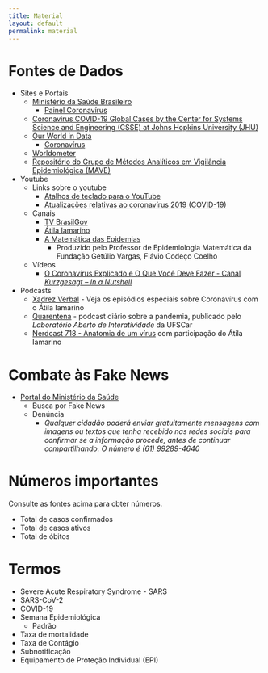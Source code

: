 ```yaml
---
title: Material
layout: default
permalink: material
---
```


# Fontes de Dados

- Sites e Portais
  - [Ministério da Saúde Brasileiro](https://saude.gov.br/)
    - [Painel Coronavírus](https://covid.saude.gov.br/)
  - [Coronavirus COVID-19 Global Cases by the Center for Systems Science and Engineering (CSSE) at Johns Hopkins University (JHU)](https://gisanddata.maps.arcgis.com/apps/opsdashboard/index.html#/bda7594740fd40299423467b48e9ecf6)
  - [Our World in Data](https://ourworldindata.org/)
    - [Coronavírus](https://ourworldindata.org/coronavirus)
  - [Worldometer](https://www.worldometers.info/coronavirus/)
  - [Repositório do Grupo de Métodos Analíticos em Vigilância Epidemiológica (MAVE)](https://gitlab.procc.fiocruz.br/mave/repo)
- Youtube
  - Links sobre o youtube
    - [Atalhos de teclado para o YouTube](https://support.google.com/youtube/answer/7631406?hl=pt-br)
    - [Atualizações relativas ao coronavírus 2019 (COVID-19)](https://support.google.com/youtube/answer/9777243?p=covid19_updates&visit_id=637210774039307527-2106533733&rd=1)
  - Canais
    - [TV BrasilGov](https://www.youtube.com/channel/UCjaWLFTNqLkq3ZY2BJ4NYRg)
    - [Átila Iamarino](https://www.youtube.com/channel/UCSTlOTcyUmzvhQi6F8lFi5w)
    - [A Matemática das Epidemias](https://www.youtube.com/channel/UCZFllLoI5kB4o_6w59YVzAA)
      - Produzido pelo Professor de Epidemiologia Matemática da Fundação Getúlio Vargas, Flávio Codeço Coelho
  - Vídeos
    - [O Coronavírus Explicado e O Que Você Deve Fazer - Canal _Kurzgesagt – In a Nutshell_](https://youtu.be/BtN-goy9VOY)
- Podcasts
  - [Xadrez Verbal](https://xadrezverbal.com/category/audio/podcast-do-xadrez-verbal/) - Veja os episódios especiais sobre Coronavírus com o Átila Iamarino
  - [Quarentena](http://www.labi.ufscar.br/category/quarentena/) - podcast diário sobre a pandemia, publicado pelo _Laboratório Aberto de Interatividade_ da UFSCar
  - [Nerdcast 718 - Anatomia de um vírus](https://jovemnerd.com.br/nerdcast/anatomia-de-um-virus) com participação do Átila Iamarino

# Combate às Fake News

- [Portal do Ministério da Saúde](https://www.saude.gov.br/fakenews)
  - Busca por Fake News
  - Denúncia
    - _Qualquer cidadão poderá enviar gratuitamente mensagens com imagens ou textos que tenha recebido nas redes sociais para confirmar se a informação procede, antes de continuar compartilhando. O número é [<i class="fab fa-whatsapp"></i> (61) 99289-4640](https://api.whatsapp.com/send?phone=5561992894640)_

# Números importantes

Consulte as fontes acima para obter números.

- Total de casos confirmados
- Total de casos ativos
- Total de óbitos

# Termos

- Severe Acute Respiratory Syndrome - SARS
- SARS-CoV-2
- COVID-19
- Semana Epidemiológica
  - Padrão 
- Taxa de mortalidade
- Taxa de Contágio
- Subnotificação
- Equipamento de Proteção Individual (EPI)